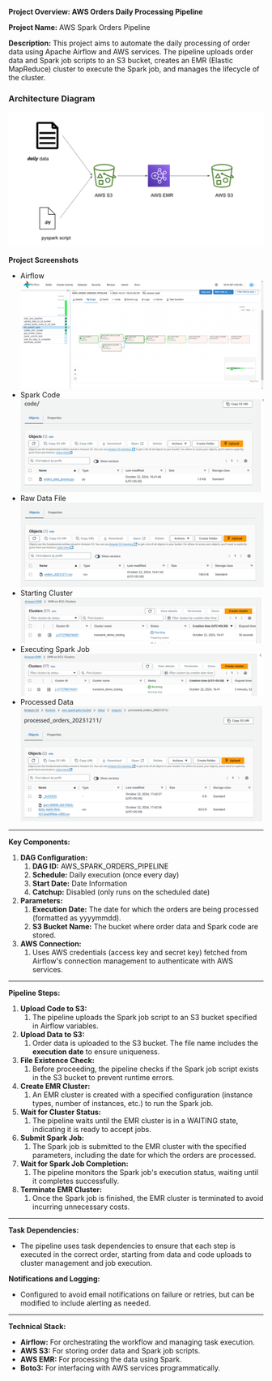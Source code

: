 **Project Overview: AWS Orders Daily Processing Pipeline**

**Project Name:** AWS Spark Orders Pipeline

**Description:** This project aims to automate the daily processing of order data using Apache Airflow and AWS services. The pipeline uploads order data and Spark job scripts to an S3 bucket, creates an EMR (Elastic MapReduce) cluster to execute the Spark job, and manages the lifecycle of the cluster.

### Architecture Diagram

![Architecture Diagram](Architecture.png)

**Project Screenshots**
- Airflow
![Architecture Diagram](/project_ss/img.png)
- Spark Code
![Architecture Diagram](/project_ss/img_1.png)
- Raw Data File 
![Architecture Diagram](/project_ss/img_2.png)
- Starting Cluster
![Architecture Diagram](/project_ss/img_3.png)
- Executing Spark Job
![Architecture Diagram](/project_ss/img_4.png)
- Processed Data
![Architecture Diagram](/project_ss/img_5.png)

-----
**Key Components:**

1. **DAG Configuration:**
   1. **DAG ID:** AWS\_SPARK\_ORDERS\_PIPELINE
   1. **Schedule:** Daily execution (once every day)
   1. **Start Date:** Date Information
   1. **Catchup:** Disabled (only runs on the scheduled date)
1. **Parameters:**
   1. **Execution Date:** The date for which the orders are being processed (formatted as yyyymmdd).
   1. **S3 Bucket Name:** The bucket where order data and Spark code are stored.
1. **AWS Connection:**
   1. Uses AWS credentials (access key and secret key) fetched from Airflow's connection management to authenticate with AWS services.
-----
**Pipeline Steps:**

1. **Upload Code to S3:**
   1. The pipeline uploads the Spark job script to an S3 bucket specified in Airflow variables.
1. **Upload Data to S3:**
   1. Order data is uploaded to the S3 bucket. The file name includes the **execution date** to ensure uniqueness.
1. **File Existence Check:**
   1. Before proceeding, the pipeline checks if the Spark job script exists in the S3 bucket to prevent runtime errors.
1. **Create EMR Cluster:**
   1. An EMR cluster is created with a specified configuration (instance types, number of instances, etc.) to run the Spark job.
1. **Wait for Cluster Status:**
   1. The pipeline waits until the EMR cluster is in a WAITING state, indicating it is ready to accept jobs.
1. **Submit Spark Job:**
   1. The Spark job is submitted to the EMR cluster with the specified parameters, including the date for which the orders are processed.
1. **Wait for Spark Job Completion:**
   1. The pipeline monitors the Spark job's execution status, waiting until it completes successfully.
1. **Terminate EMR Cluster:**
   1. Once the Spark job is finished, the EMR cluster is terminated to avoid incurring unnecessary costs.
-----
**Task Dependencies:**

- The pipeline uses task dependencies to ensure that each step is executed in the correct order, starting from data and code uploads to cluster management and job execution.

**Notifications and Logging:**

- Configured to avoid email notifications on failure or retries, but can be modified to include alerting as needed.
-----
**Technical Stack:**

- **Airflow:** For orchestrating the workflow and managing task execution.
- **AWS S3:** For storing order data and Spark job scripts.
- **AWS EMR:** For processing the data using Spark.
- **Boto3:** For interfacing with AWS services programmatically.

